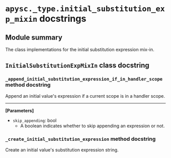 # `apysc._type.initial_substitution_exp_mixin` docstrings

## Module summary

The class implementations for the initial substitution expression mix-in.

## `InitialSubstitutionExpMixIn` class docstring

### `_append_initial_substitution_expression_if_in_handler_scope` method docstring

Append an initial value's expression if a current scope is in a handler scope.<hr>

**[Parameters]**

- `skip_appending`: bool
  - A boolean indicates whether to skip appending an expression or not.

### `_create_initial_substitution_expression` method docstring

Create an initial value's substitution expression string.
